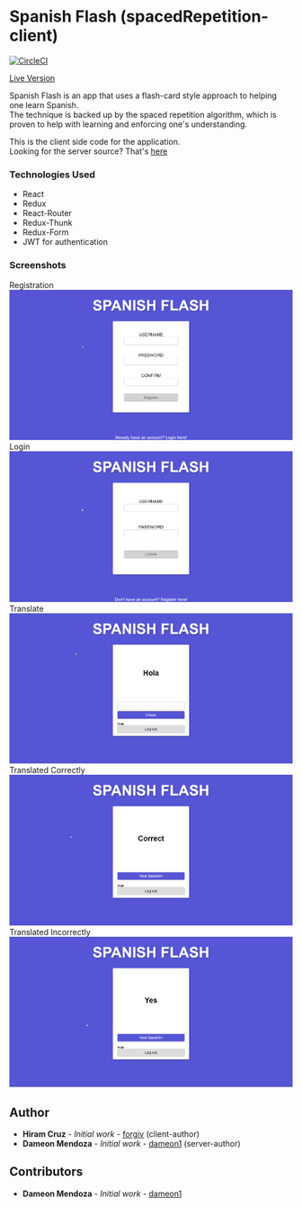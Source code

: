 # Spanish Flash (spacedRepetition-client)
[![CircleCI](https://circleci.com/gh/Dameon1/spacedRepetition-client/tree/master.svg?style=svg)](https://circleci.com/gh/Dameon1/spacedRepetition-client/tree/master)

[Live Version](https://www.dameonmendoza.com/spacedRepetition-client/)

Spanish Flash is an app that uses a flash-card style approach to helping one learn Spanish.  
The technique is backed up by the spaced repetition algorithm, which is proven to help with learning and enforcing one's understanding.

This is the client side code for the application.  
Looking for the server source? That's [here](https://github.com/Dameon1/spacedRepition-server)

### Technologies Used
- React
- Redux
- React-Router
- Redux-Thunk
- Redux-Form
- JWT for authentication

### Screenshots
Registration
![register](screenshots/register.PNG)
Login
![login](screenshots/login.PNG)
Translate
![guess](screenshots/guess.PNG)
Translated Correctly
![right](screenshots/right.PNG)
Translated Incorrectly
![wrong](screenshots/wrong.PNG)

## Author
- **Hiram Cruz** - *Initial work* - [forgiv](https://github.com/forgiv) (client-author)
- **Dameon Mendoza** - *Initial work* - [dameon1](https://github.com/dameon1)
(server-author)

## Contributors

- **Dameon Mendoza** - *Initial work* - [dameon1](https://github.com/dameon1)
